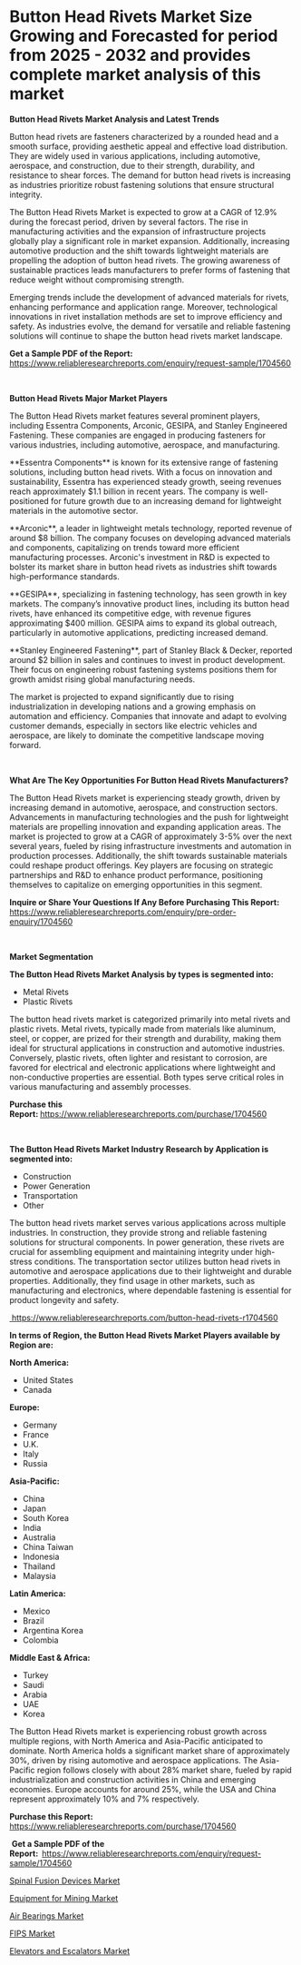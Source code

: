 <p><h1>Button Head Rivets Market Size Growing and Forecasted for period from 2025 - 2032 and provides complete market analysis of this market</h1></p><p><strong>Button Head Rivets Market Analysis and Latest Trends</strong></p>
<p><p>Button head rivets are fasteners characterized by a rounded head and a smooth surface, providing aesthetic appeal and effective load distribution. They are widely used in various applications, including automotive, aerospace, and construction, due to their strength, durability, and resistance to shear forces. The demand for button head rivets is increasing as industries prioritize robust fastening solutions that ensure structural integrity.</p><p>The Button Head Rivets Market is expected to grow at a CAGR of 12.9% during the forecast period, driven by several factors. The rise in manufacturing activities and the expansion of infrastructure projects globally play a significant role in market expansion. Additionally, increasing automotive production and the shift towards lightweight materials are propelling the adoption of button head rivets. The growing awareness of sustainable practices leads manufacturers to prefer forms of fastening that reduce weight without compromising strength.</p><p>Emerging trends include the development of advanced materials for rivets, enhancing performance and application range. Moreover, technological innovations in rivet installation methods are set to improve efficiency and safety. As industries evolve, the demand for versatile and reliable fastening solutions will continue to shape the button head rivets market landscape.</p></p>
<p><strong>Get a Sample PDF of the Report:&nbsp;</strong> <a href="https://www.reliableresearchreports.com/enquiry/request-sample/1704560?utm_campaign=7&utm_medium=2&utm_source=Github&utm_content=ia&utm_term=18022025&utm_id=button-head-rivets">https://www.reliableresearchreports.com/enquiry/request-sample/1704560</a></p>
<p>&nbsp;</p>
<p><strong>Button Head Rivets Major Market Players</strong></p>
<p><p>The Button Head Rivets market features several prominent players, including Essentra Components, Arconic, GESIPA, and Stanley Engineered Fastening. These companies are engaged in producing fasteners for various industries, including automotive, aerospace, and manufacturing.</p><p>**Essentra Components** is known for its extensive range of fastening solutions, including button head rivets. With a focus on innovation and sustainability, Essentra has experienced steady growth, seeing revenues reach approximately $1.1 billion in recent years. The company is well-positioned for future growth due to an increasing demand for lightweight materials in the automotive sector.</p><p>**Arconic**, a leader in lightweight metals technology, reported revenue of around $8 billion. The company focuses on developing advanced materials and components, capitalizing on trends toward more efficient manufacturing processes. Arconic's investment in R&D is expected to bolster its market share in button head rivets as industries shift towards high-performance standards.</p><p>**GESIPA**, specializing in fastening technology, has seen growth in key markets. The company’s innovative product lines, including its button head rivets, have enhanced its competitive edge, with revenue figures approximating $400 million. GESIPA aims to expand its global outreach, particularly in automotive applications, predicting increased demand.</p><p>**Stanley Engineered Fastening**, part of Stanley Black & Decker, reported around $2 billion in sales and continues to invest in product development. Their focus on engineering robust fastening systems positions them for growth amidst rising global manufacturing needs.</p><p>The market is projected to expand significantly due to rising industrialization in developing nations and a growing emphasis on automation and efficiency. Companies that innovate and adapt to evolving customer demands, especially in sectors like electric vehicles and aerospace, are likely to dominate the competitive landscape moving forward.</p></p>
<p>&nbsp;</p>
<p><strong>What Are The Key Opportunities For Button Head Rivets Manufacturers?</strong></p>
<p><p>The Button Head Rivets market is experiencing steady growth, driven by increasing demand in automotive, aerospace, and construction sectors. Advancements in manufacturing technologies and the push for lightweight materials are propelling innovation and expanding application areas. The market is projected to grow at a CAGR of approximately 3-5% over the next several years, fueled by rising infrastructure investments and automation in production processes. Additionally, the shift towards sustainable materials could reshape product offerings. Key players are focusing on strategic partnerships and R&D to enhance product performance, positioning themselves to capitalize on emerging opportunities in this segment.</p></p>
<p><strong>Inquire or Share Your Questions If Any Before Purchasing This Report:</strong> <a href="https://www.reliableresearchreports.com/enquiry/pre-order-enquiry/1704560?utm_campaign=7&utm_medium=2&utm_source=Github&utm_content=ia&utm_term=18022025&utm_id=button-head-rivets">https://www.reliableresearchreports.com/enquiry/pre-order-enquiry/1704560</a></p>
<p>&nbsp;</p>
<p><strong>Market Segmentation</strong></p>
<p><strong>The Button Head Rivets Market Analysis by types is segmented into:</strong></p>
<p><ul><li>Metal Rivets</li><li>Plastic Rivets</li></ul></p>
<p><p>The button head rivets market is categorized primarily into metal rivets and plastic rivets. Metal rivets, typically made from materials like aluminum, steel, or copper, are prized for their strength and durability, making them ideal for structural applications in construction and automotive industries. Conversely, plastic rivets, often lighter and resistant to corrosion, are favored for electrical and electronic applications where lightweight and non-conductive properties are essential. Both types serve critical roles in various manufacturing and assembly processes.</p></p>
<p><strong>Purchase this Report:&nbsp;</strong><a href="https://www.reliableresearchreports.com/purchase/1704560?utm_campaign=7&utm_medium=2&utm_source=Github&utm_content=ia&utm_term=18022025&utm_id=button-head-rivets">https://www.reliableresearchreports.com/purchase/1704560</a></p>
<p>&nbsp;</p>
<p><strong>The Button Head Rivets Market Industry Research by Application is segmented into:</strong></p>
<p><ul><li>Construction</li><li>Power Generation</li><li>Transportation</li><li>Other</li></ul></p>
<p><p>The button head rivets market serves various applications across multiple industries. In construction, they provide strong and reliable fastening solutions for structural components. In power generation, these rivets are crucial for assembling equipment and maintaining integrity under high-stress conditions. The transportation sector utilizes button head rivets in automotive and aerospace applications due to their lightweight and durable properties. Additionally, they find usage in other markets, such as manufacturing and electronics, where dependable fastening is essential for product longevity and safety.</p></p>
<p><a href="https://www.reliableresearchreports.com/button-head-rivets-r1704560?utm_campaign=7&utm_medium=2&utm_source=Github&utm_content=ia&utm_term=18022025&utm_id=button-head-rivets">&nbsp;https://www.reliableresearchreports.com/button-head-rivets-r1704560</a></p>
<p><strong>In terms of Region, the Button Head Rivets Market Players available by Region are:</strong></p>
<p>
    <p> <strong> North America: </strong>
        <ul>
            <li>United States</li>
            <li>Canada</li>
        </ul>
        </p> 
    <p> <strong> Europe: </strong>
        <ul>
            <li>Germany</li>
            <li>France</li>
            <li>U.K.</li>
            <li>Italy</li>
            <li>Russia</li>
        </ul>
        </p> 
    <p> <strong> Asia-Pacific: </strong>
        <ul>
            <li>China</li>
            <li>Japan</li>
            <li>South Korea</li>
            <li>India</li>
            <li>Australia</li>
            <li>China Taiwan</li>
            <li>Indonesia</li>
            <li>Thailand</li>
            <li>Malaysia</li>
        </ul>
        </p> 
    <p> <strong> Latin America: </strong>
        <ul>
            <li>Mexico</li>
            <li>Brazil</li>
            <li>Argentina Korea</li>
            <li>Colombia</li>
        </ul>
        </p> 
    <p> <strong> Middle East & Africa: </strong>
        <ul>
            <li>Turkey</li>
            <li>Saudi</li>
            <li>Arabia</li>
            <li>UAE</li>
            <li>Korea</li>
        </ul>
    </p>
    </p>
<p><p>The Button Head Rivets market is experiencing robust growth across multiple regions, with North America and Asia-Pacific anticipated to dominate. North America holds a significant market share of approximately 30%, driven by rising automotive and aerospace applications. The Asia-Pacific region follows closely with about 28% market share, fueled by rapid industrialization and construction activities in China and emerging economies. Europe accounts for around 25%, while the USA and China represent approximately 10% and 7% respectively.</p></p>
<p><strong>Purchase this Report: </strong><a href="https://www.reliableresearchreports.com/purchase/1704560?utm_campaign=7&utm_medium=2&utm_source=Github&utm_content=ia&utm_term=18022025&utm_id=button-head-rivets">https://www.reliableresearchreports.com/purchase/1704560</a></p>
<p>&nbsp;<strong>Get a Sample PDF of the Report:&nbsp;&nbsp;</strong><a href="https://www.reliableresearchreports.com/enquiry/request-sample/1704560?utm_campaign=7&utm_medium=2&utm_source=Github&utm_content=ia&utm_term=18022025&utm_id=button-head-rivets">https://www.reliableresearchreports.com/enquiry/request-sample/1704560</a></p>
<p><strong></strong></p>
<p><p><a href="https://github.com/hannajuana198484/Market-Research-Report-List-1/blob/main/spinal-fusion-devices-market.md?utm_campaign=7&utm_medium=2&utm_source=Github&utm_content=ia&utm_term=18022025&utm_id=button-head-rivets">Spinal Fusion Devices Market</a></p><p><a href="https://github.com/alanepetevi/Market-Research-Report-List-1/blob/main/equipment-for-mining-market.md?utm_campaign=7&utm_medium=2&utm_source=Github&utm_content=ia&utm_term=18022025&utm_id=button-head-rivets">Equipment for Mining Market</a></p><p><a href="https://github.com/carendesrochers299/Market-Research-Report-List-1/blob/main/air-bearings-market.md?utm_campaign=7&utm_medium=2&utm_source=Github&utm_content=ia&utm_term=18022025&utm_id=button-head-rivets">Air Bearings Market</a></p><p><a href="https://github.com/loppibsr/Market-Research-Report-List-1/blob/main/fips-market.md?utm_campaign=7&utm_medium=2&utm_source=Github&utm_content=ia&utm_term=18022025&utm_id=button-head-rivets">FIPS Market</a></p><p><a href="https://github.com/zitanebeibit9/Market-Research-Report-List-1/blob/main/elevators-and-escalators-market.md?utm_campaign=7&utm_medium=2&utm_source=Github&utm_content=ia&utm_term=18022025&utm_id=button-head-rivets">Elevators and Escalators Market</a></p></p>